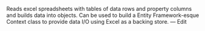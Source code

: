 Reads excel spreadsheets with tables of data rows and property columns and builds data into objects. Can be used to build a Entity Framework-esque Context class to provide data I/O using Excel as a backing store. — Edit
